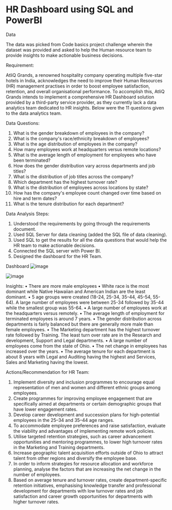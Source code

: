 # HR Dashboard using SQL and PowerBI 

Data

The data was picked from Code basics project challenge wherein the dataset was provided and asked to help the Human resource team to provide insights to make actionable business decisions.

Requirement:

AtliQ Grands, a renowned hospitality company operating multiple five-star hotels in India, acknowledges the need to improve their Human Resources (HR) management practises in order to boost employee satisfaction, retention, and overall organisational performance. To accomplish this, AtliQ Grands intends to implement a comprehensive HR Dashboard solution provided by a third-party service provider, as they currently lack a data analytics team dedicated to HR insights. Below were the 11 questions given to the data analytics team.

Data Questions:
1. What is the gender breakdown of employees in the company?
2. What is the company's race/ethnicity breakdown of employees?
3. What is the age distribution of employees in the company?
4. How many employees work at headquarters versus remote locations?
5. What is the average length of employment for employees who have been terminated?
6. How does the gender distribution vary across departments and job titles?
7. What is the distribution of job titles across the company?
8. Which department has the highest turnover rate?
9. What is the distribution of employees across locations by state?
10. How has the company's employee count changed over time based on hire and term dates?
11. What is the tenure distribution for each department?

Data Analysis Steps:
1. Understood the requirements by going through the requirements document.
2. Used SQL Server for data cleaning (added the SQL file of data cleaning).
3. Used SQL to get the results for all the data questions that would help the HR team to make actionable decisions.
4. Connected the SQL server with Power BI.
5. Designed the dashboard for the HR Team.


Dashboard
![image](https://github.com/RohiniKonar/SQL-PowerBI-HRDashboard/assets/32761695/aee7e81f-0f65-4f6f-800c-2a0cd7637101)

![image](https://github.com/RohiniKonar/SQL-PowerBI-HRDashboard/assets/32761695/f091b836-7dcb-4d7e-b0d9-6e8231950eaa)

Insights:
•	There are more male employees
•	White race is the most dominant while Native Hawaiian and American Indian are the least dominant.
•	5 age groups were created (18-24, 25-34, 35-44, 45-54, 55-64). A large number of employees were between 25-34 followed by 35-44 while the smallest group   was 55-64.
•	A large number of employees work at the headquarters versus remotely.
•	The average length of employment for terminated employees is around 7 years.
•	The gender distribution across departments is fairly balanced but there are generally more male than female employees.
•	The Marketing department has the highest turnover rate followed by Training. The least turn over rate are in the Research and development, Support and     Legal departments.
•	A large number of employees come from the state of Ohio.
•	The net change in employees has increased over the years.
•	The average tenure for each department is about 8 years with Legal and Auditing having the highest and Services, Sales and Marketing having the lowest.

Actions/Recommendation for HR Team:

1. Implement diversity and inclusion programmes to encourage equal representation of men and women and different ethnic groups among employees.
2. Create programmes for improving employee engagement that are specifically aimed at departments or certain demographic groups that have lower engagement    rates.
3. Develop career development and succession plans for high-potential employees in the 25–34 and 35–44 age ranges.
4. To accommodate employee preferences and raise satisfaction, evaluate the viability and advantages of implementing remote work policies.
5. Utilise targeted retention strategies, such as career advancement opportunities and mentoring programmes, to lower high turnover rates in the Marketing    and Training departments.
6. Increase geographic talent acquisition efforts outside of Ohio to attract talent from other regions and diversify the employee base.
7. In order to inform strategies for resource allocation and workforce planning, analyse the factors that are increasing the net change in the number of      employees.
8. Based on average tenure and turnover rates, create department-specific retention initiatives, emphasising knowledge transfer and professional development for departments with low turnover rates and job satisfaction and career growth opportunities for departments with higher turnover rates.






